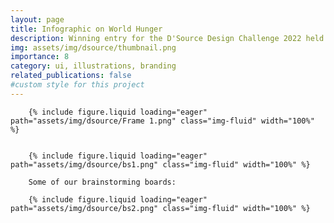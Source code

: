 ```yaml
---
layout: page
title: Infographic on World Hunger
description: Winning entry for the D'Source Design Challenge 2022 held by IIT Bombay. 
img: assets/img/dsource/thumbnail.png
importance: 8
category: ui, illustrations, branding
related_publications: false
#custom style for this project
---
```

<style>
  .img-fluid {
    border: 1px solid #3d3d3d;
  }
</style>
    
        {% include figure.liquid loading="eager" path="assets/img/dsource/Frame 1.png" class="img-fluid" width="100%" %}


        {% include figure.liquid loading="eager" path="assets/img/dsource/bs1.png" class="img-fluid" width="100%" %}

        Some of our brainstorming boards:

        {% include figure.liquid loading="eager" path="assets/img/dsource/bs2.png" class="img-fluid" width="100%" %}



    